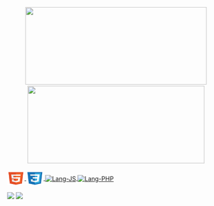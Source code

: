 <div align="center" style="display: inline-flex">
<a href="https://github.com/allan-xln?tab=repositories">
  <img width="420em" height="180em" src="https://github-readme-stats.vercel.app/api?username=allan-xln&show_icons=true&theme=radical&include_all_commits=true&count_private=false"/>
  <img width="410em" height="180em" src="https://github-readme-stats.vercel.app/api/top-langs/?username=allan-xln&layout=compact&langs_count=7&theme=radical"/>
</div>
<div style="display: inline_block"><br> 
  <img align="center" alt="Lang-HTML" height="30" width="40" src="https://raw.githubusercontent.com/devicons/devicon/master/icons/html5/html5-original.svg">
  <img align="center" alt="Lang-CSS" height="30" width="40" src="https://raw.githubusercontent.com/devicons/devicon/master/icons/css3/css3-original.svg">
  <img align="center" alt="Lang-JS" height="30" width="40" src="https://cdn.jsdelivr.net/gh/devicons/devicon/icons/javascript/javascript-plain.svg">
  <img align="center" alt="Lang-PHP" height="30" width="40" src="https://cdn.jsdelivr.net/gh/devicons/devicon/icons/php/php-plain.svg" />
  
</div>
 
<div> 
  <br>
  <a href = "allanxln1@gmail.com"><img src="https://img.shields.io/badge/Gmail-D14836?style=for-the-badge&logo=gmail&logoColor=white"></a>
  <a href="https://www.linkedin.com/in/allan-da-silva-pereira-372446278/" target="_blank"><img src="https://img.shields.io/badge/LinkedIn-0077B5?style=for-the-badge&logo=linkedin&logoColor=white" target="_blank"></a> 
  
</div>
</div>

